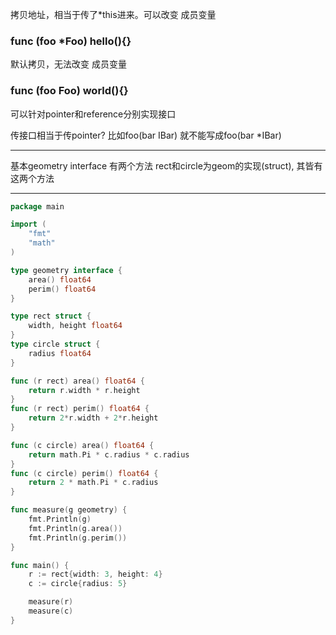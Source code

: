 拷贝地址，相当于传了*this进来。可以改变 成员变量
### func (foo *Foo) hello(){}
默认拷贝，无法改变 成员变量
### func (foo Foo) world(){}
可以针对pointer和reference分别实现接口

传接口相当于传pointer?  比如foo(bar IBar) 就不能写成foo(bar *IBar)

---

基本geometry interface 有两个方法
rect和circle为geom的实现(struct), 其皆有这两个方法

---
```go
package main

import (
    "fmt"
    "math"
)

type geometry interface {
    area() float64
    perim() float64
}

type rect struct {
    width, height float64
}
type circle struct {
    radius float64
}

func (r rect) area() float64 {
    return r.width * r.height
}
func (r rect) perim() float64 {
    return 2*r.width + 2*r.height
}

func (c circle) area() float64 {
    return math.Pi * c.radius * c.radius
}
func (c circle) perim() float64 {
    return 2 * math.Pi * c.radius
}

func measure(g geometry) {
    fmt.Println(g)
    fmt.Println(g.area())
    fmt.Println(g.perim())
}

func main() {
    r := rect{width: 3, height: 4}
    c := circle{radius: 5}

    measure(r)
    measure(c)
}
```